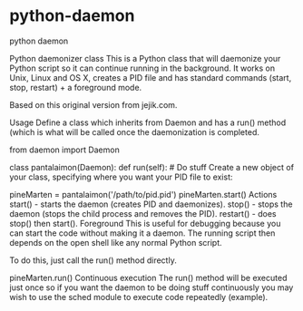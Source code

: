 python-daemon
=============

python daemon

Python daemonizer class
This is a Python class that will daemonize your Python script so it can continue running in the background. It works on Unix, Linux and OS X, creates a PID file and has standard commands (start, stop, restart) + a foreground mode.

Based on this original version from jejik.com.

Usage
Define a class which inherits from Daemon and has a run() method (which is what will be called once the daemonization is completed.

from daemon import Daemon

class pantalaimon(Daemon):
    def run(self):
        # Do stuff
Create a new object of your class, specifying where you want your PID file to exist:

pineMarten = pantalaimon('/path/to/pid.pid')
pineMarten.start()
Actions
start() - starts the daemon (creates PID and daemonizes).
stop() - stops the daemon (stops the child process and removes the PID).
restart() - does stop() then start().
Foreground
This is useful for debugging because you can start the code without making it a daemon. The running script then depends on the open shell like any normal Python script.

To do this, just call the run() method directly.

pineMarten.run()
Continuous execution
The run() method will be executed just once so if you want the daemon to be doing stuff continuously you may wish to use the sched module to execute code repeatedly (example).
